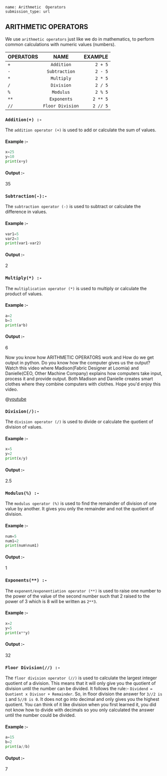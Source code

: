 ```ngMeta
name: Arithmetic  Operators
submission_type: url
```


## ARITHMETIC OPERATORS

We use `arithmetic operators` just like we do in mathematics, to perform common calculations with numeric values (numbers).

| OPERATORS     | NAME | EXAMPLE    |
| :---        |    :----:   |          ---: |
| `+` | `Addition`   |  `2 + 5`  |
|`-`  | `Subtraction` | `2 - 5`   |
|`*`  | `Multiply`    |`2 * 5`    |
|`/`  | `Division`   | `2 / 5`   |
| `%` | `Modulus`    | `2 % 5`   |
| `**`| `Exponents`   |`2 ** 5`   |
| `//`| `Floor Division` | `2 // 5`|


### `Addition(+) :-`

  The `addition operator (+)` is used to add or calculate the sum of values. 

#### Example :-
```python
x=25
y=10
print(x+y)
```

#### Output :-

35


### `Subtraction(-):-`
 The `subtraction operator (-)` is used to subtract or calculate the difference in values.

#### Example :-
```python
var1=5
var2=3
print(var1-var2)
```
#### Output :-

2


### `Multiply(*) :-`
 The `multiplication operator (*)` is used to multiply or calculate the product of values.

#### Example :-
```python
a=2
b=3
print(a*b)
```
#### Output :-

6


Now you know how ARITHMETIC OPERATORS work and How do we get output in python. Do you know how the computer gives us the output? Watch this video where Madison(Fabric Designer at Loomia) and Danielle(CEO, Other Machine Company) explains how computers take input, process it and provide output. Both Madison and Danielle creates smart clothes where they combine computers with clothes. Hope you'd enjoy this video.

@[youtube](DKGZlaPlVLY)


### `Division(/):-`
 The `division operator (/)` is used to divide or calculate the quotient of division of values.

#### Example :-
```python
x=5
y=2
print(x/y)
```
#### Output :-

2.5

### `Modulus(%) :-`
The `modulus operator (%)` is used to find the remainder of division of one value by another. It gives you only the remainder and not the quotient of division.

#### Example :-
```python
num=5
num1=2
print(num%num1)
```
#### Output :-

1

### `Exponents(**) :-`
 The `exponent/exponentiation operator (**)` is used to raise one number to the power of the value of the second number such that 2 raised to the power of 3 which is 8 will be written as `2**3`.

#### Example :-
```python
x=2
y=5
print(x**y)
```
#### Output :-

32


### `Floor Division(//) :-`
 The `floor division operator (//)` is used to calculate the largest integer quotient of a division. This means that it will only give you the quotient of division until the number can be divided. It follows the rule:-
`Dividend = Quotient x Divisor + Remainder`. So, in floor division the answer for `3//2 is 1` and `5//8 is 0`. It does not go into decimal and only gives you the highest quotient. You can think of it like division when you first learned it, you did not know how to divide with decimals so you only calculated the answer until the number could be divided.

#### Example :-
```python
a=15
b=2
print(a//b)
```
#### Output :-

7
